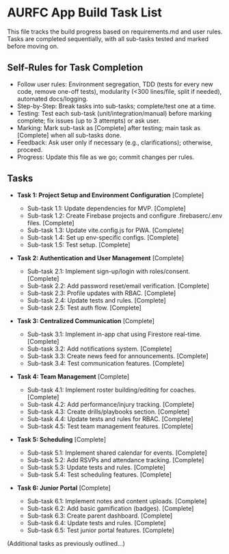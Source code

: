 
# AURFC App Build Task List

This file tracks the build progress based on requirements.md and user rules. Tasks are completed sequentially, with all sub-tasks tested and marked before moving on.

## Self-Rules for Task Completion
- Follow user rules: Environment segregation, TDD (tests for every new code, remove one-off tests), modularity (<300 lines/file, split if needed), automated docs/logging.
- Step-by-Step: Break tasks into sub-tasks; complete/test one at a time.
- Testing: Test each sub-task (unit/integration/manual) before marking complete; fix issues (up to 3 attempts) or ask user.
- Marking: Mark sub-task as [Complete] after testing; main task as [Complete] when all sub-tasks done.
- Feedback: Ask user only if necessary (e.g., clarifications); otherwise, proceed.
- Progress: Update this file as we go; commit changes per rules.

## Tasks
- **Task 1: Project Setup and Environment Configuration** [Complete]
  - Sub-task 1.1: Update dependencies for MVP. [Complete]
  - Sub-task 1.2: Create Firebase projects and configure .firebaserc/.env files. [Complete]
  - Sub-task 1.3: Update vite.config.js for PWA. [Complete]
  - Sub-task 1.4: Set up env-specific configs. [Complete]
  - Sub-task 1.5: Test setup. [Complete]

- **Task 2: Authentication and User Management** [Complete]
  - Sub-task 2.1: Implement sign-up/login with roles/consent. [Complete]
  - Sub-task 2.2: Add password reset/email verification. [Complete]
  - Sub-task 2.3: Profile updates with RBAC. [Complete]
  - Sub-task 2.4: Update tests and rules. [Complete]
  - Sub-task 2.5: Test auth flow. [Complete]

- **Task 3: Centralized Communication** [Complete]
  - Sub-task 3.1: Implement in-app chat using Firestore real-time. [Complete]
  - Sub-task 3.2: Add notifications system. [Complete]
  - Sub-task 3.3: Create news feed for announcements. [Complete]
  - Sub-task 3.4: Test communication features. [Complete]

- **Task 4: Team Management** [Complete]
  - Sub-task 4.1: Implement roster building/editing for coaches. [Complete]
  - Sub-task 4.2: Add performance/injury tracking. [Complete]
  - Sub-task 4.3: Create drills/playbooks section. [Complete]
  - Sub-task 4.4: Update tests and rules for RBAC. [Complete]
  - Sub-task 4.5: Test team management features. [Complete]

- **Task 5: Scheduling** [Complete]
  - Sub-task 5.1: Implement shared calendar for events. [Complete]
  - Sub-task 5.2: Add RSVPs and attendance tracking. [Complete]
  - Sub-task 5.3: Update tests and rules. [Complete]
  - Sub-task 5.4: Test scheduling features. [Complete]

- **Task 6: Junior Portal** [Complete]
  - Sub-task 6.1: Implement notes and content uploads. [Complete]
  - Sub-task 6.2: Add basic gamification (badges). [Complete]
  - Sub-task 6.3: Create parent dashboard. [Complete]
  - Sub-task 6.4: Update tests and rules. [Complete]
  - Sub-task 6.5: Test junior portal features. [Complete]

(Additional tasks as previously outlined...) 